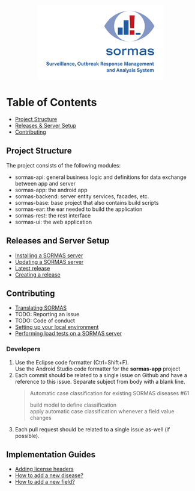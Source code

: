 <p align="center">
  <a href="https://sormas.org/">
    <img
      alt="SORMAS - Surveillance, Outbreak Response Management and Analysis System"
      src="logo.png"
      height="200"
    />
  </a>
</p>

# Table of Contents

* [Project Structure](#project-structure)
* [Releases & Server Setup](#releases-and-server-setup)
* [Contributing](#contributing)

## Project Structure
The project consists of the following modules:

- sormas-api: general business logic and definitions for data exchange between app and server
- sormas-app: the android app
- sormas-backend: server entity services, facades, etc.
- sormas-base: base project that also contains build scripts
- sormas-ear: the ear needed to build the application
- sormas-rest: the rest interface
- sormas-ui: the web application

## Releases and Server Setup

* [Installing a SORMAS server](SERVER_SETUP.md)
* [Updating a SORMAS server](SERVER_UPDATE.md)
* [Latest release](https://github.com/hzi-braunschweig/SORMAS-Project/releases/latest)
* [Creating a release](RELEASE.md)

## Contributing

* [Translating SORMAS](I18N.md)
* TODO: Reporting an issue
* TODO: Code of conduct
* [Setting up your local environment](DEVELOPMENT_ENVIRONMENT.md)
* [Performing load tests on a SORMAS server](LOAD_TESTING.md)

### Developers
1. Use the Eclipse code formatter (Ctrl+Shift+F).  
   Use the Android Studio code formatter for the **sormas-app** project
2. Each commit should be related to a single issue on Github and have a reference to this issue. Separate subject from body with a blank line.   
   > Automatic case classification for existing SORMAS diseases #61
   >
   > build model to define classification  
   > apply automatic case classification whenever a field value changes
3. Each pull request should be related to a single issue as-well (if possible). 

## Implementation Guides

* [Adding license headers](ADDING_LICENSE.md)
* [How to add a new disease?](GUIDE_ADD_NEW_DISEASE.md)
* [How to add a new field?](GUIDE_ADD_NEW_FIELD.md)

